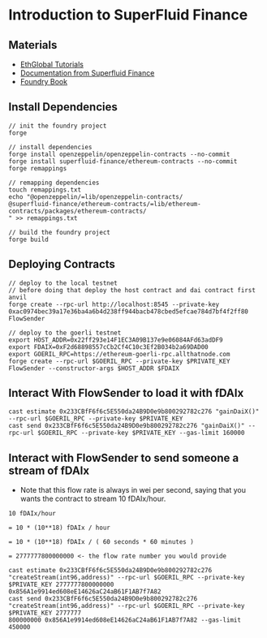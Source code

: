 # Introduction to SuperFluid Finance

## Materials

* [EthGlobal Tutorials](https://ethglobal.com/guides/introduction-to-superfluid-protocol-be10i#money-streaming-with-solidity)
* [Documentation from Superfluid Finance](https://docs.superfluid.finance/)
* [Foundry Book](https://book.getfoundry.sh/)

## Install Dependencies

```
// init the foundry project
forge

// install dependencies
forge install openzeppelin/openzeppelin-contracts --no-commit
forge install superfluid-finance/ethereum-contracts --no-commit
forge remappings

// remapping dependencies
touch remappings.txt
echo "@openzeppelin/=lib/openzeppelin-contracts/
@superfluid-finance/ethereum-contracts/=lib/ethereum-contracts/packages/ethereum-contracts/
" >> remappings.txt

// build the foundry project
forge build
```

## Deploying Contracts

```
// deploy to the local testnet
// before doing that deploy the host contract and dai contract first
anvil
forge create --rpc-url http://localhost:8545 --private-key 0xac0974bec39a17e36ba4a6b4d238ff944bacb478cbed5efcae784d7bf4f2ff80 FlowSender

// deploy to the goerli testnet
export HOST_ADDR=0x22ff293e14F1EC3A09B137e9e06084AFd63adDF9
export FDAIX=0xF2d68898557cCb2Cf4C10c3Ef2B034b2a69DAD00
export GOERIL_RPC=https://ethereum-goerli-rpc.allthatnode.com
forge create --rpc-url $GOERIL_RPC --private-key $PRIVATE_KEY FlowSender --constructor-args $HOST_ADDR $FDAIX
```

## Interact With FlowSender to load it with fDAIx

```
cast estimate 0x233CBfF6f6c5E550da24B9D0e9b800292782c276 "gainDaiX()" --rpc-url $GOERIL_RPC --private-key $PRIVATE_KEY
cast send 0x233CBfF6f6c5E550da24B9D0e9b800292782c276 "gainDaiX()" --rpc-url $GOERIL_RPC --private-key $PRIVATE_KEY --gas-limit 160000
```

## Interact with FlowSender to send someone a stream of fDAIx

* Note that this flow rate is always in wei per second, saying that you wants the contract to stream 10 fDAIx/hour.

```
10 fDAIx/hour

= 10 * (10**18) fDAIx / hour

= 10 * (10**18) fDAIx / ( 60 seconds * 60 minutes )

= 2777777800000000 <- the flow rate number you would provide
```

```
cast estimate 0x233CBfF6f6c5E550da24B9D0e9b800292782c276 "createStream(int96,address)" --rpc-url $GOERIL_RPC --private-key $PRIVATE_KEY 2777777800000000 0x856A1e9914ed608eE14626aC24aB61F1AB7f7A82
cast send 0x233CBfF6f6c5E550da24B9D0e9b800292782c276 "createStream(int96,address)" --rpc-url $GOERIL_RPC --private-key $PRIVATE_KEY 2777777
800000000 0x856A1e9914ed608eE14626aC24aB61F1AB7f7A82 --gas-limit 450000
```
